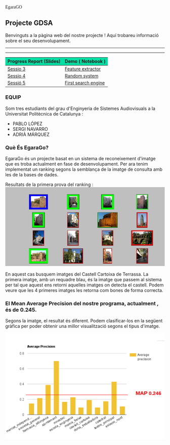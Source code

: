 <font face="Comic Sans MS"> EgaraGO</font>
## Projecte GDSA

Benvinguts a la pàgina web del nostre projecte !
Aquí trobareu informació sobre el seu desenvolupament.

***

***  

<table> 
        <thead>
        <tr>
              <th BGCOLOR="#01DFA5">Progress Report (Slides)</th>
              <th BGCOLOR="#01DFA5">Demo ( Notebook )</th>
           </tr>
           </thead>
           <tbody >
           <tr>
              <td><a href="https://docs.google.com/presentation/d/1UeMRaRQHtqzRAGYTKyew4l1ZVFne8FykBzHa77rgHTE/edit#slide=id.p" > Sessio 3</a> </td>
              <td> <a href= "https://github.com/gdsa-upc/EgaraGO/blob/master/Sessio3/PrimerScript.ipynb2"> Feature extractor</a> </td>
          </tr>
          <tr>
              <td><a href="https://docs.google.com/presentation/d/1FElw3wB09kewor5mdKbvPPm-bbtXHXuGJ7aZfIRPLeA/edit#slide=id.g19dadb106c_0_59" > Sessio 4</a></td>
              <td> <a href="https://github.com/gdsa-upc/EgaraGO/tree/master/Sessio4" >Random system </a></td>
          </tr>
          <tr>
              <td><a href="https://docs.google.com/presentation/d/1fBsOT1efNTmQegLOExFy2-xjiymivh_vvsCnBiclJPw/edit#slide=id.g1a029ee159_2_22" > Sessió 5 </a></td>
              <td> <a href="https://github.com/gdsa-upc/EgaraGO/blob/master/Sessio5/sesion5.ipynb">First search engine</a></td>
          </tr>
          </tbody>
        </table>
   
### **EQUIP** 
Som tres estudiants del grau d'Enginyeria de Sistemes Audiovisuals a la Universitat Politècnica de Catalunya :

* PABLO LÓPEZ 
* SERGI NAVARRO 
* ADRIÀ MÁRQUEZ


### **Què És EgaraGo?**

EgaraGo és un projecte basat en un sistema de reconeixement d'imatge que es troba actualment en fase de desenvolupament.
Per ara tenim implementat un ranking segons la semblança de la imatge de consulta amb les de la bases de dades. 

Resultats de la primera prova del ranking :
![foto](https://github.com/gdsa-upc/EgaraGO/blob/gh-pages/images/Pantallazo-2016-12-09%2011-37-16.png?raw=true)

En aquest cas busquem imatges del Castell Cartoixa de Terrassa. La primera imatge, amb un requadre blau, és la imatge que passem al sistema per tal que aquest ens retorni aquelles imatges on detecta el castell. Podem veure que les 4 primeres imatges les retorna com bones de forma correcta. 


### El Mean Average Precision del nostre programa, actualment , és de 0.245. 
Segons la imatge, el resultat és diferent. Podem clasificar-los en la següent gràfica per poder obtenir una millor visualització segons el tipus d'imatge. 

![foto](https://github.com/gdsa-upc/EgaraGO/blob/gh-pages/images/Pantallazo-2016-12-21%2023-13-18.png)
